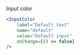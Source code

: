 Input color
```jsx
<InputColor
	label="Default text" 
	name="default" 
	value="Default input" 
	onChange={() => false} 
/>
```
